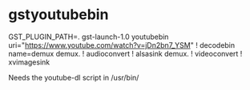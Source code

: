 # gstyoutubebin
GST_PLUGIN_PATH=. gst-launch-1.0 youtubebin uri="https://www.youtube.com/watch?v=jDn2bn7_YSM" ! decodebin name=demux demux. ! audioconvert ! alsasink demux. ! videoconvert ! xvimagesink


Needs the youtube-dl script in /usr/bin/
